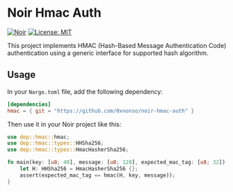 # Noir Hmac Auth

[![Noir](https://img.shields.io/badge/Noir-0.16.0-blue.svg)](https://github.com/noir-lang/noir)
[![License: MIT](https://img.shields.io/badge/License-MIT-yellow.svg)](https://opensource.org/licenses/MIT)

This project implements HMAC (Hash-Based Message Authentication Code) authentication using a generic interface for supported hash algorithm.

## Usage

In your `Nargo.toml` file, add the following dependency:

```toml
[dependencies]
hmac = { git = "https://github.com/0xnonso/noir-hmac-auth" }
```

Then use it in your Noir project like this:

```rust
use dep::hmac::hmac;
use dep::hmac::types::HHSha256;
use dep::hmac::types::HmacHasherSha256;

fn main(key: [u8; 40], message: [u8; 128], expected_mac_tag: [u8; 32]) {
    let H: HHSha256 = HmacHasherSha256 {};
    assert(expected_mac_tag == hmac(H, key, message));
}
```